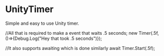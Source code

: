 # UnityTimer
Simple and easy to use Unity timer.

//All that is required to make a event that waits .5 seconds;
new Timer(.5f,()=>{Debug.Log("Hey that took .5 seconds")});

//It also supports awaiting which is done similarly
await Timer.Start(.5f);
```
